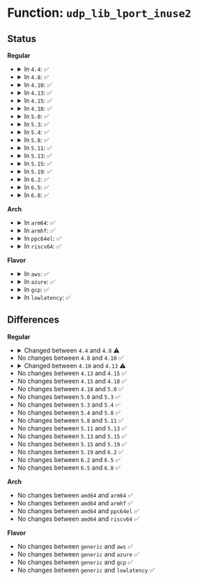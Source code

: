# Function: <code>udp_lib_lport_inuse2</code>

## Status
<b>Regular</b>
<ul>
<li>
<details>
<summary>In <code>4.4</code>: ✅</summary>

```c
int udp_lib_lport_inuse2(struct net *net, __u16 num, struct udp_hslot *hslot2, struct sock *sk, int (*saddr_comp)(const struct sock *, const struct sock *));
```

**Collision:** Unique Static

**Inline:** No

**Transformation:** False

**Instances:**

```
In net/ipv4/udp.c (ffffffff81785f60)
Location: net/ipv4/udp.c:169
Inline: False
Direct callers:
  - net/ipv4/udp.c:udp_lib_get_port
  - net/ipv4/udp.c:udp_lib_get_port
```
**Symbols:**

```
ffffffff81785f60-ffffffff81786044: udp_lib_lport_inuse2 (STB_LOCAL)
```
</details>
</li>
<li>
<details>
<summary>In <code>4.8</code>: ✅</summary>

```c
int udp_lib_lport_inuse2(struct net *net, __u16 num, struct udp_hslot *hslot2, struct sock *sk, int (*saddr_comp)(const struct sock *, const struct sock *, bool));
```

**Collision:** Unique Static

**Inline:** No

**Transformation:** False

**Instances:**

```
In net/ipv4/udp.c (ffffffff817f34b0)
Location: net/ipv4/udp.c:171
Inline: False
Direct callers:
  - net/ipv4/udp.c:udp_lib_get_port
  - net/ipv4/udp.c:udp_lib_get_port
```
**Symbols:**

```
ffffffff817f34b0-ffffffff817f35a3: udp_lib_lport_inuse2 (STB_LOCAL)
```
</details>
</li>
<li>
<details>
<summary>In <code>4.10</code>: ✅</summary>

```c
int udp_lib_lport_inuse2(struct net *net, __u16 num, struct udp_hslot *hslot2, struct sock *sk, int (*saddr_comp)(const struct sock *, const struct sock *, bool));
```

**Collision:** Unique Static

**Inline:** No

**Transformation:** False

**Instances:**

```
In net/ipv4/udp.c (ffffffff818242a0)
Location: net/ipv4/udp.c:172
Inline: False
Direct callers:
  - net/ipv4/udp.c:udp_lib_get_port
  - net/ipv4/udp.c:udp_lib_get_port
```
**Symbols:**

```
ffffffff818242a0-ffffffff81824393: udp_lib_lport_inuse2 (STB_LOCAL)
```
</details>
</li>
<li>
<details>
<summary>In <code>4.13</code>: ✅</summary>

```c
int udp_lib_lport_inuse2(struct net *net, __u16 num, struct udp_hslot *hslot2, struct sock *sk);
```

**Collision:** Unique Static

**Inline:** No

**Transformation:** False

**Instances:**

```
In net/ipv4/udp.c (ffffffff81844fb0)
Location: net/ipv4/udp.c:184
Inline: False
Direct callers:
  - net/ipv4/udp.c:udp_lib_get_port
  - net/ipv4/udp.c:udp_lib_get_port
```
**Symbols:**

```
ffffffff81844fb0-ffffffff818450a2: udp_lib_lport_inuse2 (STB_LOCAL)
```
</details>
</li>
<li>
<details>
<summary>In <code>4.15</code>: ✅</summary>

```c
int udp_lib_lport_inuse2(struct net *net, __u16 num, struct udp_hslot *hslot2, struct sock *sk);
```

**Collision:** Unique Static

**Inline:** No

**Transformation:** False

**Instances:**

```
In net/ipv4/udp.c (ffffffff818c4a40)
Location: net/ipv4/udp.c:184
Inline: False
Direct callers:
  - net/ipv4/udp.c:udp_lib_get_port
  - net/ipv4/udp.c:udp_lib_get_port
```
**Symbols:**

```
ffffffff818c4a40-ffffffff818c4b32: udp_lib_lport_inuse2 (STB_LOCAL)
```
</details>
</li>
<li>
<details>
<summary>In <code>4.18</code>: ✅</summary>

```c
int udp_lib_lport_inuse2(struct net *net, __u16 num, struct udp_hslot *hslot2, struct sock *sk);
```

**Collision:** Unique Static

**Inline:** No

**Transformation:** False

**Instances:**

```
In net/ipv4/udp.c (ffffffff8191ce70)
Location: net/ipv4/udp.c:178
Inline: False
Direct callers:
  - net/ipv4/udp.c:udp_lib_get_port
  - net/ipv4/udp.c:udp_lib_get_port
```
**Symbols:**

```
ffffffff8191ce70-ffffffff8191cf62: udp_lib_lport_inuse2 (STB_LOCAL)
```
</details>
</li>
<li>
<details>
<summary>In <code>5.0</code>: ✅</summary>

```c
int udp_lib_lport_inuse2(struct net *net, __u16 num, struct udp_hslot *hslot2, struct sock *sk);
```

**Collision:** Unique Static

**Inline:** No

**Transformation:** False

**Instances:**

```
In net/ipv4/udp.c (ffffffff8194bf30)
Location: net/ipv4/udp.c:180
Inline: False
Direct callers:
  - net/ipv4/udp.c:udp_lib_get_port
  - net/ipv4/udp.c:udp_lib_get_port
```
**Symbols:**

```
ffffffff8194bf30-ffffffff8194c022: udp_lib_lport_inuse2 (STB_LOCAL)
```
</details>
</li>
<li>
<details>
<summary>In <code>5.3</code>: ✅</summary>

```c
int udp_lib_lport_inuse2(struct net *net, __u16 num, struct udp_hslot *hslot2, struct sock *sk);
```

**Collision:** Unique Static

**Inline:** No

**Transformation:** False

**Instances:**

```
In net/ipv4/udp.c (ffffffff819b0700)
Location: net/ipv4/udp.c:164
Inline: False
Direct callers:
  - net/ipv4/udp.c:udp_lib_get_port
  - net/ipv4/udp.c:udp_lib_get_port
```
**Symbols:**

```
ffffffff819b0700-ffffffff819b0812: udp_lib_lport_inuse2 (STB_LOCAL)
```
</details>
</li>
<li>
<details>
<summary>In <code>5.4</code>: ✅</summary>

```c
int udp_lib_lport_inuse2(struct net *net, __u16 num, struct udp_hslot *hslot2, struct sock *sk);
```

**Collision:** Unique Static

**Inline:** No

**Transformation:** False

**Instances:**

```
In net/ipv4/udp.c (ffffffff819e7390)
Location: net/ipv4/udp.c:164
Inline: False
Direct callers:
  - net/ipv4/udp.c:udp_lib_get_port
  - net/ipv4/udp.c:udp_lib_get_port
```
**Symbols:**

```
ffffffff819e7390-ffffffff819e74a2: udp_lib_lport_inuse2 (STB_LOCAL)
```
</details>
</li>
<li>
<details>
<summary>In <code>5.8</code>: ✅</summary>

```c
int udp_lib_lport_inuse2(struct net *net, __u16 num, struct udp_hslot *hslot2, struct sock *sk);
```

**Collision:** Unique Static

**Inline:** No

**Transformation:** False

**Instances:**

```
In net/ipv4/udp.c (ffffffff81ad3c70)
Location: net/ipv4/udp.c:167
Inline: False
Direct callers:
  - net/ipv4/udp.c:udp_lib_get_port
  - net/ipv4/udp.c:udp_lib_get_port
```
**Symbols:**

```
ffffffff81ad3c70-ffffffff81ad3d82: udp_lib_lport_inuse2 (STB_LOCAL)
```
</details>
</li>
<li>
<details>
<summary>In <code>5.11</code>: ✅</summary>

```c
int udp_lib_lport_inuse2(struct net *net, __u16 num, struct udp_hslot *hslot2, struct sock *sk);
```

**Collision:** Unique Static

**Inline:** No

**Transformation:** False

**Instances:**

```
In net/ipv4/udp.c (ffffffff81adfdd0)
Location: net/ipv4/udp.c:168
Inline: False
Direct callers:
  - net/ipv4/udp.c:udp_lib_get_port
  - net/ipv4/udp.c:udp_lib_get_port
```
**Symbols:**

```
ffffffff81adfdd0-ffffffff81adfee2: udp_lib_lport_inuse2 (STB_LOCAL)
```
</details>
</li>
<li>
<details>
<summary>In <code>5.13</code>: ✅</summary>

```c
int udp_lib_lport_inuse2(struct net *net, __u16 num, struct udp_hslot *hslot2, struct sock *sk);
```

**Collision:** Unique Static

**Inline:** No

**Transformation:** False

**Instances:**

```
In net/ipv4/udp.c (ffffffff81acc050)
Location: net/ipv4/udp.c:168
Inline: False
Direct callers:
  - net/ipv4/udp.c:udp_lib_get_port
  - net/ipv4/udp.c:udp_lib_get_port
```
**Symbols:**

```
ffffffff81acc050-ffffffff81acc162: udp_lib_lport_inuse2 (STB_LOCAL)
```
</details>
</li>
<li>
<details>
<summary>In <code>5.15</code>: ✅</summary>

```c
int udp_lib_lport_inuse2(struct net *net, __u16 num, struct udp_hslot *hslot2, struct sock *sk);
```

**Collision:** Unique Static

**Inline:** No

**Transformation:** False

**Instances:**

```
In net/ipv4/udp.c (ffffffff81b8a8e0)
Location: net/ipv4/udp.c:168
Inline: False
Direct callers:
  - net/ipv4/udp.c:udp_lib_get_port
  - net/ipv4/udp.c:udp_lib_get_port
```
**Symbols:**

```
ffffffff81b8a8e0-ffffffff81b8a9f2: udp_lib_lport_inuse2 (STB_LOCAL)
```
</details>
</li>
<li>
<details>
<summary>In <code>5.19</code>: ✅</summary>

```c
int udp_lib_lport_inuse2(struct net *net, __u16 num, struct udp_hslot *hslot2, struct sock *sk);
```

**Collision:** Unique Static

**Inline:** No

**Transformation:** False

**Instances:**

```
In net/ipv4/udp.c (ffffffff81d18080)
Location: net/ipv4/udp.c:168
Inline: False
Direct callers:
  - net/ipv4/udp.c:udp_lib_get_port
  - net/ipv4/udp.c:udp_lib_get_port
```
**Symbols:**

```
ffffffff81d18080-ffffffff81d18177: udp_lib_lport_inuse2 (STB_LOCAL)
```
</details>
</li>
<li>
<details>
<summary>In <code>6.2</code>: ✅</summary>

```c
int udp_lib_lport_inuse2(struct net *net, __u16 num, struct udp_hslot *hslot2, struct sock *sk);
```

**Collision:** Unique Static

**Inline:** No

**Transformation:** False

**Instances:**

```
In net/ipv4/udp.c (ffffffff81ede970)
Location: net/ipv4/udp.c:175
Inline: False
Direct callers:
  - net/ipv4/udp.c:udp_lib_get_port
  - net/ipv4/udp.c:udp_lib_get_port
```
**Symbols:**

```
ffffffff81ede970-ffffffff81edea67: udp_lib_lport_inuse2 (STB_LOCAL)
```
</details>
</li>
<li>
<details>
<summary>In <code>6.5</code>: ✅</summary>

```c
int udp_lib_lport_inuse2(struct net *net, __u16 num, struct udp_hslot *hslot2, struct sock *sk);
```

**Collision:** Unique Static

**Inline:** No

**Transformation:** False

**Instances:**

```
In net/ipv4/udp.c (ffffffff81f3ddb0)
Location: net/ipv4/udp.c:177
Inline: False
Direct callers:
  - net/ipv4/udp.c:udp_lib_get_port
  - net/ipv4/udp.c:udp_lib_get_port
```
**Symbols:**

```
ffffffff81f3ddb0-ffffffff81f3dea7: udp_lib_lport_inuse2 (STB_LOCAL)
```
</details>
</li>
<li>
<details>
<summary>In <code>6.8</code>: ✅</summary>

```c
int udp_lib_lport_inuse2(struct net *net, __u16 num, struct udp_hslot *hslot2, struct sock *sk);
```

**Collision:** Unique Static

**Inline:** No

**Transformation:** False

**Instances:**

```
In net/ipv4/udp.c (ffffffff82003ee0)
Location: net/ipv4/udp.c:177
Inline: False
Direct callers:
  - net/ipv4/udp.c:udp_lib_get_port
  - net/ipv4/udp.c:udp_lib_get_port
```
**Symbols:**

```
ffffffff82003ee0-ffffffff82003fd7: udp_lib_lport_inuse2 (STB_LOCAL)
```
</details>
</li>
</ul>
<b>Arch</b>
<ul>
<li>
<details>
<summary>In <code>arm64</code>: ✅</summary>

```c
int udp_lib_lport_inuse2(struct net *net, __u16 num, struct udp_hslot *hslot2, struct sock *sk);
```

**Collision:** Unique Static

**Inline:** No

**Transformation:** False

**Instances:**

```
In net/ipv4/udp.c (ffff800010c9b400)
Location: net/ipv4/udp.c:164
Inline: False
Direct callers:
  - net/ipv4/udp.c:udp_lib_get_port
  - net/ipv4/udp.c:udp_lib_get_port
```
**Symbols:**

```
ffff800010c9b400-ffff800010c9b564: udp_lib_lport_inuse2 (STB_LOCAL)
```
</details>
</li>
<li>
<details>
<summary>In <code>armhf</code>: ✅</summary>

```c
int udp_lib_lport_inuse2(struct net *net, __u16 num, struct udp_hslot *hslot2, struct sock *sk);
```

**Collision:** Unique Static

**Inline:** No

**Transformation:** False

**Instances:**

```
In net/ipv4/udp.c (c0da6adc)
Location: net/ipv4/udp.c:164
Inline: False
Direct callers:
  - net/ipv4/udp.c:udp_lib_get_port
  - net/ipv4/udp.c:udp_lib_get_port
```
**Symbols:**

```
c0da6adc-c0da6c20: udp_lib_lport_inuse2 (STB_LOCAL)
```
</details>
</li>
<li>
<details>
<summary>In <code>ppc64el</code>: ✅</summary>

```c
int udp_lib_lport_inuse2(struct net *net, __u16 num, struct udp_hslot *hslot2, struct sock *sk);
```

**Collision:** Unique Static

**Inline:** No

**Transformation:** False

**Instances:**

```
In net/ipv4/udp.c (c000000000dadbc0)
Location: net/ipv4/udp.c:164
Inline: False
Direct callers:
  - net/ipv4/udp.c:udp_lib_get_port
  - net/ipv4/udp.c:udp_lib_get_port
```
**Symbols:**

```
c000000000dadbc0-c000000000dadd90: udp_lib_lport_inuse2 (STB_LOCAL)
```
</details>
</li>
<li>
<details>
<summary>In <code>riscv64</code>: ✅</summary>

```c
int udp_lib_lport_inuse2(struct net *net, __u16 num, struct udp_hslot *hslot2, struct sock *sk);
```

**Collision:** Unique Static

**Inline:** No

**Transformation:** False

**Instances:**

```
In net/ipv4/udp.c (ffffffe0007f9852)
Location: net/ipv4/udp.c:164
Inline: False
Direct callers:
  - net/ipv4/udp.c:udp_lib_get_port
  - net/ipv4/udp.c:udp_lib_get_port
```
**Symbols:**

```
ffffffe0007f9852-ffffffe0007f9972: udp_lib_lport_inuse2 (STB_LOCAL)
```
</details>
</li>
</ul>
<b>Flavor</b>
<ul>
<li>
<details>
<summary>In <code>aws</code>: ✅</summary>

```c
int udp_lib_lport_inuse2(struct net *net, __u16 num, struct udp_hslot *hslot2, struct sock *sk);
```

**Collision:** Unique Static

**Inline:** No

**Transformation:** False

**Instances:**

```
In net/ipv4/udp.c (ffffffff81987200)
Location: net/ipv4/udp.c:164
Inline: False
Direct callers:
  - net/ipv4/udp.c:udp_lib_get_port
  - net/ipv4/udp.c:udp_lib_get_port
```
**Symbols:**

```
ffffffff81987200-ffffffff81987312: udp_lib_lport_inuse2 (STB_LOCAL)
```
</details>
</li>
<li>
<details>
<summary>In <code>azure</code>: ✅</summary>

```c
int udp_lib_lport_inuse2(struct net *net, __u16 num, struct udp_hslot *hslot2, struct sock *sk);
```

**Collision:** Unique Static

**Inline:** No

**Transformation:** False

**Instances:**

```
In net/ipv4/udp.c (ffffffff81940cc0)
Location: net/ipv4/udp.c:164
Inline: False
Direct callers:
  - net/ipv4/udp.c:udp_lib_get_port
  - net/ipv4/udp.c:udp_lib_get_port
```
**Symbols:**

```
ffffffff81940cc0-ffffffff81940dd2: udp_lib_lport_inuse2 (STB_LOCAL)
```
</details>
</li>
<li>
<details>
<summary>In <code>gcp</code>: ✅</summary>

```c
int udp_lib_lport_inuse2(struct net *net, __u16 num, struct udp_hslot *hslot2, struct sock *sk);
```

**Collision:** Unique Static

**Inline:** No

**Transformation:** False

**Instances:**

```
In net/ipv4/udp.c (ffffffff819f19d0)
Location: net/ipv4/udp.c:164
Inline: False
Direct callers:
  - net/ipv4/udp.c:udp_lib_get_port
  - net/ipv4/udp.c:udp_lib_get_port
```
**Symbols:**

```
ffffffff819f19d0-ffffffff819f1ae2: udp_lib_lport_inuse2 (STB_LOCAL)
```
</details>
</li>
<li>
<details>
<summary>In <code>lowlatency</code>: ✅</summary>

```c
int udp_lib_lport_inuse2(struct net *net, __u16 num, struct udp_hslot *hslot2, struct sock *sk);
```

**Collision:** Unique Static

**Inline:** No

**Transformation:** False

**Instances:**

```
In net/ipv4/udp.c (ffffffff819f8920)
Location: net/ipv4/udp.c:164
Inline: False
Direct callers:
  - net/ipv4/udp.c:udp_lib_get_port
  - net/ipv4/udp.c:udp_lib_get_port
```
**Symbols:**

```
ffffffff819f8920-ffffffff819f8a2d: udp_lib_lport_inuse2 (STB_LOCAL)
```
</details>
</li>
</ul>

## Differences
<b>Regular</b>
<ul>
<li>
<details>
<summary>Changed between <code>4.4</code> and <code>4.8</code> ⚠️</summary>
<ul>
<li>
<b>Param type changed. </b>
<code>int (*saddr_comp)(const struct sock *, const struct sock *)</code> ➡️ <code>int (*saddr_comp)(const struct sock *, const struct sock *, bool)</code>
</li>
</ul>
</details>
</li>
<li>
No changes between <code>4.8</code> and <code>4.10</code> ✅
</li>
<li>
<details>
<summary>Changed between <code>4.10</code> and <code>4.13</code> ⚠️</summary>
<ul>
<li>
<b>Param removed. </b>
<code>int (*saddr_comp)(const struct sock *, const struct sock *, bool)</code>
</li>
</ul>
</details>
</li>
<li>
No changes between <code>4.13</code> and <code>4.15</code> ✅
</li>
<li>
No changes between <code>4.15</code> and <code>4.18</code> ✅
</li>
<li>
No changes between <code>4.18</code> and <code>5.0</code> ✅
</li>
<li>
No changes between <code>5.0</code> and <code>5.3</code> ✅
</li>
<li>
No changes between <code>5.3</code> and <code>5.4</code> ✅
</li>
<li>
No changes between <code>5.4</code> and <code>5.8</code> ✅
</li>
<li>
No changes between <code>5.8</code> and <code>5.11</code> ✅
</li>
<li>
No changes between <code>5.11</code> and <code>5.13</code> ✅
</li>
<li>
No changes between <code>5.13</code> and <code>5.15</code> ✅
</li>
<li>
No changes between <code>5.15</code> and <code>5.19</code> ✅
</li>
<li>
No changes between <code>5.19</code> and <code>6.2</code> ✅
</li>
<li>
No changes between <code>6.2</code> and <code>6.5</code> ✅
</li>
<li>
No changes between <code>6.5</code> and <code>6.8</code> ✅
</li>
</ul>
<b>Arch</b>
<ul>
<li>
No changes between <code>amd64</code> and <code>arm64</code> ✅
</li>
<li>
No changes between <code>amd64</code> and <code>armhf</code> ✅
</li>
<li>
No changes between <code>amd64</code> and <code>ppc64el</code> ✅
</li>
<li>
No changes between <code>amd64</code> and <code>riscv64</code> ✅
</li>
</ul>
<b>Flavor</b>
<ul>
<li>
No changes between <code>generic</code> and <code>aws</code> ✅
</li>
<li>
No changes between <code>generic</code> and <code>azure</code> ✅
</li>
<li>
No changes between <code>generic</code> and <code>gcp</code> ✅
</li>
<li>
No changes between <code>generic</code> and <code>lowlatency</code> ✅
</li>
</ul>
